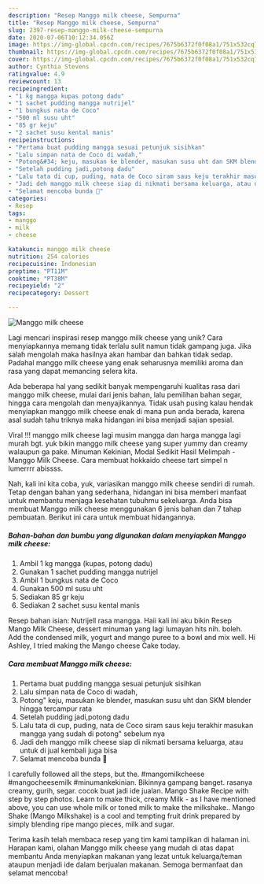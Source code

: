 ```yaml
---
description: "Resep Manggo milk cheese, Sempurna"
title: "Resep Manggo milk cheese, Sempurna"
slug: 2397-resep-manggo-milk-cheese-sempurna
date: 2020-07-06T10:12:34.056Z
image: https://img-global.cpcdn.com/recipes/7675b6372f0f08a1/751x532cq70/manggo-milk-cheese-foto-resep-utama.jpg
thumbnail: https://img-global.cpcdn.com/recipes/7675b6372f0f08a1/751x532cq70/manggo-milk-cheese-foto-resep-utama.jpg
cover: https://img-global.cpcdn.com/recipes/7675b6372f0f08a1/751x532cq70/manggo-milk-cheese-foto-resep-utama.jpg
author: Cynthia Stevens
ratingvalue: 4.9
reviewcount: 13
recipeingredient:
- "1 kg mangga kupas potong dadu"
- "1 sachet pudding mangga nutrijel"
- "1 bungkus nata de Coco"
- "500 ml susu uht"
- "85 gr keju"
- "2 sachet susu kental manis"
recipeinstructions:
- "Pertama buat pudding mangga sesuai petunjuk sisihkan"
- "Lalu simpan nata de Coco di wadah,"
- "Potong&#34; keju, masukan ke blender, masukan susu uht dan SKM blender hingga tercampur rata"
- "Setelah pudding jadi,potong dadu"
- "Lalu tata di cup, puding, nata de Coco siram saus keju terakhir masukan mangga yang sudah di potong&#34; sebelum nya"
- "Jadi deh manggo milk cheese siap di nikmati bersama keluarga, atau untuk di jual kembali juga bisa"
- "Selamat mencoba bunda 🥰"
categories:
- Resep
tags:
- manggo
- milk
- cheese

katakunci: manggo milk cheese 
nutrition: 254 calories
recipecuisine: Indonesian
preptime: "PT11M"
cooktime: "PT38M"
recipeyield: "2"
recipecategory: Dessert

---
```



![Manggo milk cheese](https://img-global.cpcdn.com/recipes/7675b6372f0f08a1/751x532cq70/manggo-milk-cheese-foto-resep-utama.jpg)

Lagi mencari inspirasi resep manggo milk cheese yang unik? Cara menyiapkannya memang tidak terlalu sulit namun tidak gampang juga. Jika salah mengolah maka hasilnya akan hambar dan bahkan tidak sedap. Padahal manggo milk cheese yang enak seharusnya memiliki aroma dan rasa yang dapat memancing selera kita.

Ada beberapa hal yang sedikit banyak mempengaruhi kualitas rasa dari manggo milk cheese, mulai dari jenis bahan, lalu pemilihan bahan segar, hingga cara mengolah dan menyajikannya. Tidak usah pusing kalau hendak menyiapkan manggo milk cheese enak di mana pun anda berada, karena asal sudah tahu triknya maka hidangan ini bisa menjadi sajian spesial.

Viral !!! manggo milk cheese lagi musim mangga dan harga mangga lagi murah bgt. yuk bikin manggo milk cheese yang super yummy dan creamy walaupun ga pake. Minuman Kekinian, Modal Sedikit Hasil Melimpah - Manggo Milk Cheese. Cara membuat hokkaido cheese tart simpel n lumerrrr abissss.


Nah, kali ini kita coba, yuk, variasikan manggo milk cheese sendiri di rumah. Tetap dengan bahan yang sederhana, hidangan ini bisa memberi manfaat untuk membantu menjaga kesehatan tubuhmu sekeluarga. Anda bisa membuat Manggo milk cheese menggunakan 6 jenis bahan dan 7 tahap pembuatan. Berikut ini cara untuk membuat hidangannya.

<!--inarticleads1-->

##### Bahan-bahan dan bumbu yang digunakan dalam menyiapkan Manggo milk cheese:

1. Ambil 1 kg mangga (kupas, potong dadu)
1. Gunakan 1 sachet pudding mangga nutrijel
1. Ambil 1 bungkus nata de Coco
1. Gunakan 500 ml susu uht
1. Sediakan 85 gr keju
1. Sediakan 2 sachet susu kental manis


Resep bahan isian: Nutrijell rasa mangga. Haii kali ini aku bikin Resep Mango Milk Cheese, dessert minuman yang lagi lumayan hits nih. boleh. Add the condensed milk, yogurt and mango puree to a bowl and mix well. Hi Ashley, I tried making the Mango cheese Cake today. 

<!--inarticleads2-->

##### Cara membuat Manggo milk cheese:

1. Pertama buat pudding mangga sesuai petunjuk sisihkan
1. Lalu simpan nata de Coco di wadah,
1. Potong&#34; keju, masukan ke blender, masukan susu uht dan SKM blender hingga tercampur rata
1. Setelah pudding jadi,potong dadu
1. Lalu tata di cup, puding, nata de Coco siram saus keju terakhir masukan mangga yang sudah di potong&#34; sebelum nya
1. Jadi deh manggo milk cheese siap di nikmati bersama keluarga, atau untuk di jual kembali juga bisa
1. Selamat mencoba bunda 🥰


I carefully followed all the steps, but the. #mangomilkcheese #mangocheesemilk #minumankekinian. Bikinnya gampang banget. rasanya creamy, gurih, segar. cocok buat jadi ide jualan. Mango Shake Recipe with step by step photos. Learn to make thick, creamy Milk - as I have mentioned above, you can use whole milk or toned milk to make the milkshake.. Mango Shake (Mango Milkshake) is a cool and tempting fruit drink prepared by simply blending ripe mango pieces, milk and sugar. 

Terima kasih telah membaca resep yang tim kami tampilkan di halaman ini. Harapan kami, olahan Manggo milk cheese yang mudah di atas dapat membantu Anda menyiapkan makanan yang lezat untuk keluarga/teman ataupun menjadi ide dalam berjualan makanan. Semoga bermanfaat dan selamat mencoba!
